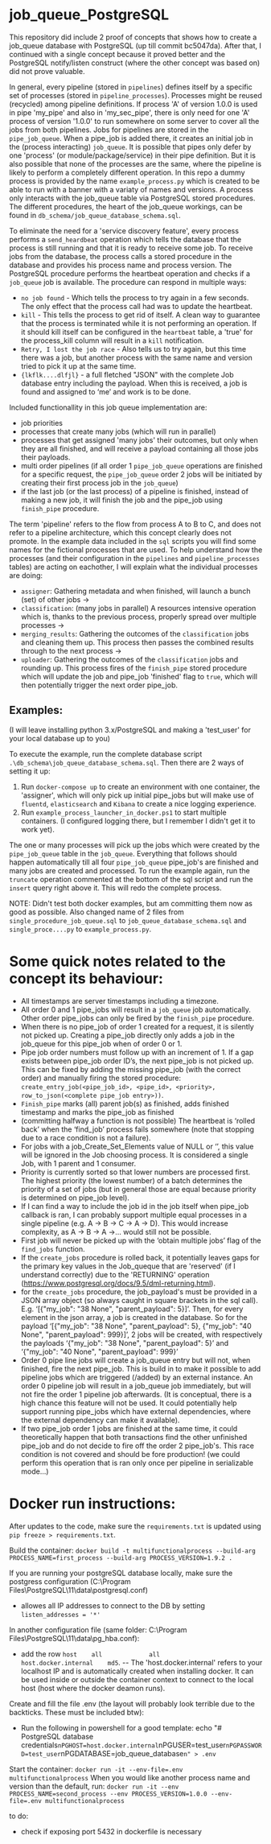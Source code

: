 # job_queue_PostgreSQL
This repository did include 2 proof of concepts that shows how to create a job_queue database with PostgreSQL (up till commit bc5047da).
After that, I continued with a single concept because it proved better and the PostgreSQL notify/listen construct (where the other concept was based on) did not prove valuable.

In general, every pipeline (stored in `pipelines`) defines itself by a specific set of processes (stored in `pipeline_processes`). Processes might be reused (recycled) among pipeline definitions. If process 'A' of version 1.0.0 is used in pipe 'my_pipe' and also in 'my_sec_pipe', there is only need for one 'A' process of version '1.0.0' to run somewhere on some server to cover all the jobs from both pipelines. Jobs for pipelines are stored in the `pipe_job_queue`. When a pipe_job is added there, it creates an initial job in the (process interacting) `job_queue`. It is possible that pipes only defer by one 'process' (or module/package/service) in their pipe definition. But it is also possible that none of the processes are the same, where the pipeline is likely to perform a completely different operation. In this repo a dummy process is provided by the name `example_process.py` which is created to be able to run with a banner with a variaty of names and versions. A process only interacts with the job_queue table via PostgreSQL stored procedures. The different procedures, the heart of the job_queue workings, can be found in `db_schema/job_queue_database_schema.sql`.

To eliminate the need for a 'service discovery feature', every process performs a `send_heardbeat` operation which tells the database that the process is still running and that it is ready to receive some job. To receive jobs from the database, the process calls a stored procedure in the database and provides his process name and process version. The PostgreSQL procedure performs the heartbeat operation and checks if a `job_queue` job is available. The procedure can respond in multiple ways:
* `no job found` - Which tells the process to try again in a few seconds. The only effect that the process call had was to update the heartbeat.
* `kill` - This tells the process to get rid of itself. A clean way to guarantee that the process is terminated while it is not performing an operation. If it should kill itself can be configured in the `heartbeat` table, a 'true' for the process_kill column will result in a `kill` notification.
* `Retry, I lost the job race` - Also tells us to try again, but this time there was a job, but another process with the same name and version tried to pick it up at the same time.
* `{lkflk....dlfjl}` - a full fletched "JSON" with the complete Job database entry including the payload. When this is received, a job is found and assigned to ‘me’ and work is to be done.

Included functionallity in this job queue implementation are:
- job priorities
- processes that create many jobs (which will run in parallel)
- processes that get assigned 'many jobs' their outcomes, but only when they are all finished, and will receive a payload containing all those jobs their payloads.
- multi order pipelines (if all order 1 `pipe_job_queue` operations are finished for a specific request, the `pipe_job_queue` order 2 jobs will be initiated by creating their first process job in the `job_queue`)
- if the last job (or the last process) of a pipeline is finished, instead of making a new job, it will finish the job and the pipe_job using `finish_pipe` procedure.

The term 'pipeline' refers to the flow from process A to B to C, and does not refer to a pipeline architecture, which this concept clearly does not promote. In the example data included in the `sql` scripts you will find some names for the fictional processes that are used. To help understand how the processes (and their configuration in the `pipelines` and `pipeline_processes` tables) are acting on eachother, I will explain what the individual processes are doing:
- `assigner`: Gathering metadata and when finished, will launch a bunch (set) of other jobs ->
- `classification`: (many jobs in parallel) A resources intensive operation which is, thanks to the previous process, properly spread over multiple processes ->
- `merging_results`: Gathering the outcomes of the `classification` jobs and cleaning them up. This process then passes the combined results through to the next process -> 
- `uploader`: Gathering the outcomes of the `classification` jobs and rounding up. This process fires of the `finish_pipe` stored procedure which will update the job and pipe_job 'finished' flag to `true`, which will then potentially trigger the next order pipe_job.

## Examples:
(I will leave installing python 3.x/PostgreSQL and making a 'test_user' for your local database up to you)

To execute the example, run the complete database script `.\db_schema\job_queue_database_schema.sql`. Then there are 2 ways of setting it up:
1. Run `docker-compose up` to create an environment with one container, the 'assigner', which will only pick up initial pipe_jobs but will make use of `fluentd`, `elasticsearch` and `Kibana` to create a nice logging experience.
2. Run `example_process_launcher_in_docker.ps1` to start multiple containers. (I configured logging there, but I remember I didn't get it to work yet).

The one or many processes will pick up the jobs which were created by the `pipe_job_queue` table in the `job_queue`. Everything that follows should happen automatically till all four `pipe_job_queue` pipe_job's are finished and many jobs are created and processed. To run the example again, run the `truncate` operation commented at the bottom of the sql script and run the `insert` query right above it. This will redo the complete process.

NOTE: Didn't test both docker examples, but am committing them now as good as possible. Also changed name of 2 files from `single_procedure_job_queue.sql` to `job_queue_database_schema.sql` and `single_proce....py` to `example_process.py`.

# Some quick notes related to the concept its behaviour:

- All timestamps are server timestamps including a timezone.
- All order 0 and 1 pipe_jobs will result in a `job_queue` job automatically. Other order pipe_jobs can only be fired by the `finish_pipe` procedure.
- When there is no pipe_job of order 1 created for a request, it is silently not picked up. Creating a pipe_job directly only adds a job in the job_queue for this pipe_job when of order 0 or 1.
- Pipe job order numbers must follow up with an increment of 1. If a gap exists between pipe_job order ID’s, the next pipe_job is not picked up. This can be fixed by adding the missing pipe_job (with the correct order) and manually firing the stored procedure: `create_entry_job(<pipe_job_id>, <pipe_id>, <priority>, row_to_json(<complete pipe_job entry>))`.
- `Finish_pipe` marks (all) parent job(s) as finished, adds finished timestamp and marks the pipe_job as finished
- (committing halfway a function is not possible) The heartbeat is ‘rolled back’ when the ‘find_job’ process fails somewhere (note that stopping due to a race condition is not a failure).
- For jobs with a job_Create_Set_Elements value of NULL or ‘’, this value will be ignored in the Job choosing process. It is considered a single Job, with 1 parent and 1 consumer.
- Priority is currently sorted so that lower numbers are processed first. The highest priority (the lowest number) of a batch determines the priority of a set of jobs (but in general those are equal because priority is determined on pipe_job level).
- If I can find a way to include the job id in the job itself when pipe_job callback is ran, I can probably support multiple equal processes in a single pipeline (e.g. A -> B -> C -> A -> D). This would increase complexity, as A -> B -> A ->… would still not be possible.
- First job will never be picked up with the ‘obtain multiple jobs’ flag of the `find_jobs` function.
- If the `create_jobs` procedure is rolled back, it potentially leaves gaps for the primary key values in the Job_queque that are 'reserved' (if I understand correctly) due to the 'RETURNING' operation (https://www.postgresql.org/docs/9.5/dml-returning.html).
- for the `create_jobs` procedure, the job_payload's must be provided in a JSON array object (so always caught in square brackets in the sql call). E.g. ‘[{"my_job": "38 None", "parent_payload": 5}]’. Then, for every element in the json array, a job is created in the database. So for the payload ‘[{"my_job": "38 None", "parent_payload": 5}, {"my_job": "40 None", "parent_payload": 999}]’, 2 jobs will be created, with respectively the payloads ‘{"my_job": "38 None", "parent_payload": 5}’ and ‘{"my_job": "40 None", "parent_payload": 999}’
- Order 0 pipe line jobs will create a job_queue entry but will not, when finished, fire the next pipe_job. This is build in to make it possible to add pipeline jobs which are triggered (/added) by an external instance. An order 0 pipeline job will result in a job_queue job immediately, but will not fire the order 1 pipeline job afterwards. (It is conceptual, there is a high chance this feature will not be used. It could potentially help support running pipe_jobs which have external dependencies, where the external dependency can make it available).
- If two pipe_job order 1 jobs are finished at the same time, it could theoretically happen that both transactions find the other unfinished pipe_job and do not decide to fire off the order 2 pipe_job's. This race condition is not covered and should be fore production! (we could perform this operation that is ran only once per pipeline in serializable mode...)

# Docker run instructions: 

After updates to the code, make sure the `requirements.txt` is updated using `pip freeze > requirements.txt`.

Build the container:
	`docker build -t multifunctionalprocess --build-arg PROCESS_NAME=first_process --build-arg PROCESS_VERSION=1.9.2 .`

If you are running your postgreSQL database locally, make sure the postgress configuration (C:\Program Files\PostgreSQL\11\data\postgresql.conf)
- allowes all IP addresses to connect to the DB by setting `listen_addresses = '*'`

In another configuration file (same folder: C:\Program Files\PostgreSQL\11\data\pg_hba.conf):
- add the row `host    all             all             host.docker.internal    md5`.
-- The 'host.docker.internal' refers to your localhost IP and is automatically created when installing docker. It can be used inside or outside the container context to connect to the local host (host where the docker deamon runs).

Create and fill the file .env (the layout will probably look terrible due to the backticks. These must be included btw):
- Run the following in powershell for a good template: echo "# PostgreSQL database credentials`nPGHOST=host.docker.internal`nPGUSER=test_user`nPGPASSWORD=test_user`nPGDATABASE=job_queue_database`n" > .env`

Start the container:
	`docker run -it --env-file=.env multifunctionalprocess`
When you would like another process name and version than the default, run:
	`docker run -it --env PROCESS_NAME=second_process --env PROCESS_VERSION=1.0.0 --env-file=.env multifunctionalprocess`


to do:
- check if exposing port 5432 in dockerfile is necessary